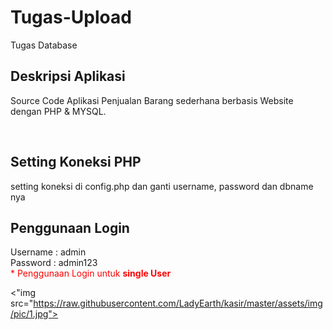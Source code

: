 # Tugas-Upload
Tugas Database
## Deskripsi Aplikasi 
Source Code Aplikasi Penjualan Barang sederhana berbasis Website dengan PHP & MYSQL.
<br>

<br>

## Setting Koneksi PHP
setting koneksi di config.php dan ganti username, password dan dbname nya

## Penggunaan Login
Username : admin
<br/>
Password : admin123
<br>
<span style="color:red">* Penggunaan Login untuk <b>single User</b> </span>

<"img src="https://raw.githubusercontent.com/LadyEarth/kasir/master/assets/img/pic/1.jpg">
